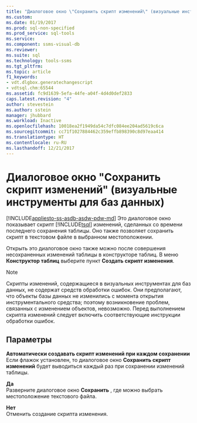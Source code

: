 ```yaml
---
title: "Диалоговое окно \"Сохранить скрипт изменений\" (визуальные инструменты для баз данных) | Документация Майкрософт"
ms.custom: 
ms.date: 01/19/2017
ms.prod: sql-non-specified
ms.prod_service: sql-tools
ms.service: 
ms.component: ssms-visual-db
ms.reviewer: 
ms.suite: sql
ms.technology: tools-ssms
ms.tgt_pltfrm: 
ms.topic: article
f1_keywords:
- vdt.dlgbox.generatechangescript
- vdtsql.chm:65544
ms.assetid: fc9d1639-5efa-44fe-a04f-4d4d0def2833
caps.latest.revision: "4"
author: stevestein
ms.author: sstein
manager: jhubbard
ms.workload: Inactive
ms.openlocfilehash: 10018ea2f1949da54c7dfc084ee204ad5619c6ca
ms.sourcegitcommit: cc71f1027884462c359effb898390c8d97eaa414
ms.translationtype: HT
ms.contentlocale: ru-RU
ms.lasthandoff: 12/21/2017
---
```

# <a name="save-change-script-dialog-box-visual-database-tools"></a>Диалоговое окно "Сохранить скрипт изменений" (визуальные инструменты для баз данных)
[!INCLUDE[appliesto-ss-asdb-asdw-pdw-md](../../includes/appliesto-ss-asdb-asdw-pdw-md.md)] Это диалоговое окно показывает скрипт [!INCLUDE[tsql](../../includes/tsql_md.md)] изменений, сделанных со времени последнего сохранения таблицы. Оно также позволяет сохранить скрипт в текстовом файле в выбранном местоположении.  
  
Открыть это диалоговое окно также можно после совершения несохраненных изменений таблицы в конструкторе таблиц. В меню **Конструктор таблиц** выберите пункт **Создать скрипт изменения**.  
  
> [!NOTE]  
> Скрипты изменений, содержащиеся в визуальных инструментах для баз данных, не содержат средств обработки ошибок. Они предполагают, что объекты базы данных не изменились с момента открытия инструментального средства; поэтому возникновение проблем, связанных с изменением объектов, невозможно. Перед выполнением скрипта изменений следует включить соответствующие инструкции обработки ошибок.  
  
## <a name="options"></a>Параметры  
**Автоматически создавать скрипт изменений при каждом сохранении**  
Если флажок установлен, то диалоговое окно **Сохранить скрипт изменений** будет выводиться каждый раз при сохранении изменений таблицы.  
  
**Да**  
Разверните диалоговое окно **Сохранить** , где можно выбрать местоположение текстового файла.  
  
**Нет**  
Отменить создание скрипта изменения.  
  
